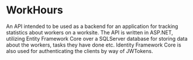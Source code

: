 # WorkHours

An API intended to be used as a backend for an application for tracking statistics about workers on a worksite.
The API is written in ASP.NET, utilizing Entity Framework Core over a SQLServer database for storing data about the workers, tasks they have done etc.
Identity Framework Core is also used for authenticating the clients by way of JWTokens.

